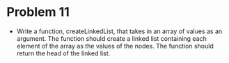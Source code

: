 # Problem 11

- Write a function, createLinkedList, that takes in an array of values as an argument. The function should create a linked list containing each element of the array as the values of the nodes. The function should return the head of the linked list.
